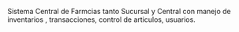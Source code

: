 Sistema Central de Farmcias tanto Sucursal y Central con manejo de inventarios , transacciones, control de articulos, usuarios.

